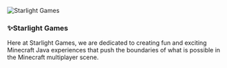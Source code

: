 ![Starlight Games](https://cdn.fl1nt.dev/vuMO7/WEDOpiKO51.png/raw)

### ✨Starlight Games

Here at Starlight Games, we are dedicated to creating fun and exciting Minecraft Java experiences that push the boundaries of what is possible in the Minecraft multiplayer scene.
